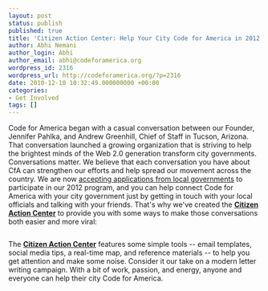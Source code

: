 ```yaml
---
layout: post
status: publish
published: true
title: 'Citizen Action Center: Help Your City Code for America in 2012'
author: Abhi Nemani
author_login: Abhi
author_email: abhi@codeforamerica.org
wordpress_id: 2316
wordpress_url: http://codeforamerica.org/?p=2316
date: 2010-12-10 10:32:49.000000000 +00:00
categories:
- Get Involved
tags: []
---
```

Code for America began with a casual conversation between our Founder, Jennifer Pahlka, and Andrew Greenhill, Chief of Staff in Tucson, Arizona. That conversation launched a growing organization that is striving to help the brightest minds of the Web 2.0 generation transform city governments. Conversations matter. We believe that each conversation you have about CfA can strengthen our efforts and help spread our movement across the country. We are now <a href="http://codeforamerica.org/cities/interested-city">accepting applications from local governments</a> to participate in our 2012 program, and you can help connect Code for America with your city government just by getting in touch with your local officials and talking with your friends. That's why we've created the <a href="http://codeforamerica.org/cities/citizen-action-center"><strong>Citizen Action Center</strong></a> to provide you with some ways to make those conversations both easier and more viral:

<a href="http://codeforamerica.org/cities/citizen-action-center"><img class="aligncenter size-medium wp-image-2313" title="actioncenter" src="http://codeforamerica.org/wp-content/uploads/2010/12/actioncenter.jpeg" alt="" /></a>

The <a href="http://codeforamerica.org/cities/citizen-action-center"><strong>Citizen Action Center</strong></a> features some simple tools -- email templates, social media tips, a real-time map, and reference materials -- to help you get attention and make some noise. Consider it our take on a modern letter writing campaign. With a bit of work, passion, and energy, anyone and everyone can help their city Code for America.
